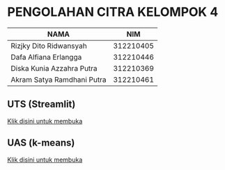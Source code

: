 # PENGOLAHAN CITRA KELOMPOK 4

| NAMA                            | NIM       |
| ------------------------------- | --------- |
| Rizjky Dito Ridwansyah          | 312210405 |
| Dafa Alfiana Erlangga           | 312210446 |
| Diska Kunia Azzahra Putra       | 312210369 |
| Akram Satya Ramdhani Putra      | 312210461 |

## UTS (Streamlit)
[Klik disini untuk membuka](UTS)
## UAS (k-means)
[Klik disini untuk membuka](UAS)
